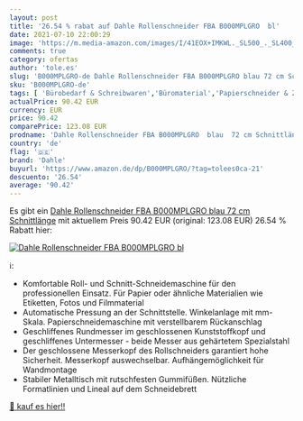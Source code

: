 ```yaml
---
layout: post
title: '26.54 % rabat auf Dahle Rollenschneider FBA B000MPLGRO  bl'
date: 2021-07-10 22:00:29
image: 'https://m.media-amazon.com/images/I/41EOX+IMKWL._SL500_._SL400_.jpg'
comments: true
category: ofertas
author: 'tole.es'
slug: 'B000MPLGRO-de Dahle Rollenschneider FBA B000MPLGRO blau 72 cm Schnittlänge'
sku: 'B000MPLGRO-de'
tags: [ 'Bürobedarf & Schreibwaren','Büromaterial','Papierschneider & Zubehör: Rollenschneider','Scheren & Schneidemaschinen','Schneidemaschinen & Klingen','dahle', ]
actualPrice: 90.42 EUR
currency: EUR
price: 90.42
comparePrice: 123.08 EUR
prodname: 'Dahle Rollenschneider FBA B000MPLGRO  blau  72 cm Schnittlänge'
country: 'de'
flag: '🇩🇪'
brand: 'Dahle'
buyurl: 'https://www.amazon.de/dp/B000MPLGRO/?tag=tolees0ca-21'
descuento: '26.54'
average: '90.42'
---
```


Es gibt ein [Dahle Rollenschneider FBA B000MPLGRO  blau  72 cm Schnittlänge](https://www.amazon.de/dp/B000MPLGRO/?tag=tolees0ca-21) mit aktuellem Preis 90.42 EUR (original: 123.08 EUR) 26.54 % Rabatt hier:

[![Dahle Rollenschneider FBA B000MPLGRO  bl](https://m.media-amazon.com/images/I/41EOX+IMKWL._SL500_._SL400_.jpg)](https://www.amazon.de/dp/B000MPLGRO/?tag=tolees0ca-21)

ℹ️:

- Komfortable Roll- und Schnitt-Schneidemaschine für den professionellen Einsatz. Für Papier oder ähnliche Materialien wie Etiketten, Fotos und Filmmaterial
- Automatische Pressung an der Schnittstelle. Winkelanlage mit mm-Skala. Papierschneidemaschine mit verstellbarem Rückanschlag
- Geschliffenes Rundmesser im geschlossenen Kunststoffkopf und geschliffenes Untermesser - beide Messer aus gehärtetem Spezialstahl
- Der geschlossene Messerkopf des Rollschneiders garantiert hohe Sicherheit. Messerkopf auswechselbar. Aufhängemöglichkeit für Wandmontage
- Stabiler Metalltisch mit rutschfesten Gummifüßen. Nützliche Formatlinien und Lineal auf dem Schneidebrett

[🛒 kauf es hier!!](https://www.amazon.de/dp/B000MPLGRO/?tag=tolees0ca-21)
